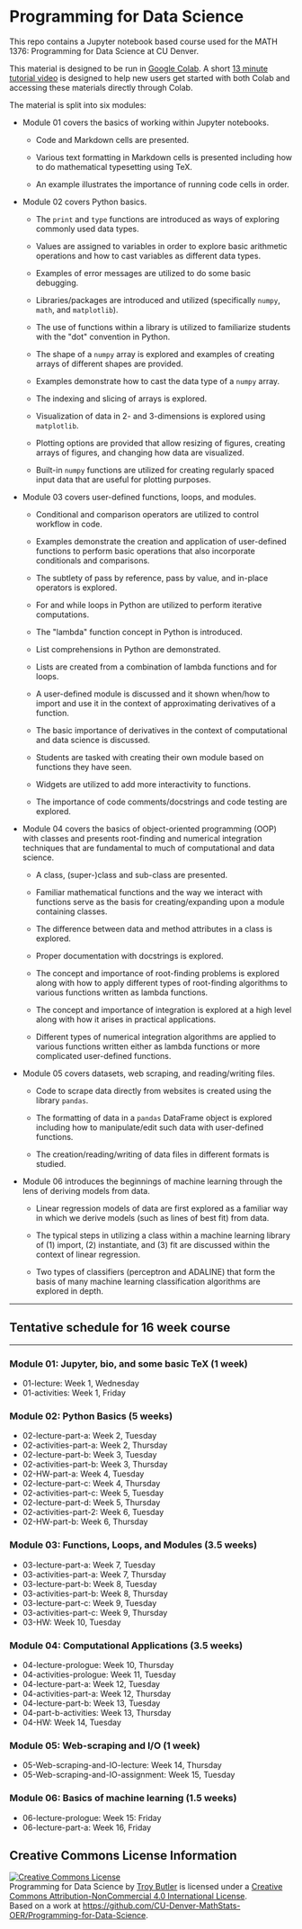# Programming for Data Science

This repo contains a Jupyter notebook based course used for the MATH 1376: Programming for Data Science at CU Denver.

This material is designed to be run in [Google Colab](https://colab.research.google.com/). A short [13 minute tutorial video](https://youtu.be/8cjcjN5csxc) is designed to help new users get started with both Colab and accessing these materials directly through Colab. 

The material is split into six modules:

- Module 01 covers the basics of working within Jupyter notebooks.

  - Code and Markdown cells are presented.
  
  - Various text formatting in Markdown cells is presented including how to do mathematical typesetting using TeX. 
  
  - An example illustrates the importance of running code cells in order.

- Module 02 covers Python basics.

  - The `print` and `type` functions are introduced as ways of exploring commonly used data types.
  
  - Values are assigned to variables in order to explore basic arithmetic operations and how to cast variables as different data types.
  
  - Examples of error messages are utilized to do some basic debugging. 
  
  - Libraries/packages are introduced and utilized (specifically `numpy`, `math`, and `matplotlib`).
  
  - The use of functions within a library is utilized to familiarize students with the "dot" convention in Python.
  
  - The shape of a `numpy` array is explored and examples of creating arrays of different shapes are provided. 
  
  - Examples demonstrate how to cast the data type of a `numpy` array.
  
  - The indexing and slicing of arrays is explored. 
  
  - Visualization of data in 2- and 3-dimensions is explored using `matplotlib`.
  
  - Plotting options are provided that allow resizing of figures, creating arrays of figures, and changing how data are visualized.
  
  - Built-in `numpy` functions are utilized for creating regularly spaced input data that are useful for plotting purposes.

- Module 03 covers user-defined functions, loops, and modules.

  - Conditional and comparison operators are utilized to control workflow in code.
  
  - Examples demonstrate the creation and application of user-defined functions to perform basic operations that also incorporate conditionals and comparisons.
  
  - The subtlety of pass by reference, pass by value, and in-place operators is explored.
  
  - For and while loops in Python are utilized to perform iterative computations.
  
  - The "lambda" function concept in Python is introduced.
  
  - List comprehensions in Python are demonstrated.
  
  - Lists are created from a combination of lambda functions and for loops.
  
  - A user-defined module is discussed and it shown when/how to import and use it in the context of approximating derivatives of a function.
  
  - The basic importance of derivatives in the context of computational and data science is discussed.
  
  - Students are tasked with creating their own module based on functions they have seen.

  - Widgets are utilized to add more interactivity to functions.
  
  - The importance of code comments/docstrings and code testing are explored. 
  
- Module 04 covers the basics of object-oriented programming (OOP) with classes and presents root-finding and numerical integration techniques that are fundamental to much of computational and data science. 

  - A class, (super-)class and sub-class are presented. 
  
  - Familiar mathematical functions and the way we interact with functions serve as the basis for creating/expanding upon a module containing classes.
  
  - The difference between data and method attributes in a class is explored.
  
  - Proper documentation with docstrings is explored.
  
  - The concept and importance of root-finding problems is explored along with how to apply different types of root-finding algorithms to various functions written as lambda functions.
  
  - The concept and importance of integration is explored at a high level along with how it arises in practical applications.

  - Different types of numerical integration algorithms are applied to various functions written either as lambda functions or more complicated user-defined functions.
  
- Module 05 covers datasets, web scraping, and reading/writing files.

  - Code to scrape data directly from websites is created using the library `pandas`.

  - The formatting of data in a `pandas` DataFrame object is explored including how to manipulate/edit such data with user-defined functions.

  - The creation/reading/writing of data files in different formats is studied.
  
- Module 06 introduces the beginnings of machine learning through the lens of deriving models from data.

  - Linear regression models of data are first explored as a familiar way in which we derive models (such as lines of best fit) from data. 
  
  - The typical steps in utilizing a class within a machine learning library of (1) import, (2) instantiate, and (3) fit are discussed within the context of linear regression.
  
  - Two types of classifiers (perceptron and ADALINE) that form the basis of many machine learning classification algorithms are explored in depth.
  
---

## Tentative schedule for 16 week course
---

### Module 01: Jupyter, bio, and some basic TeX (1 week)
- 01-lecture: Week 1, Wednesday
- 01-activities: Week 1, Friday

### Module 02: Python Basics (5 weeks)
- 02-lecture-part-a: Week 2, Tuesday
- 02-activities-part-a: Week 2, Thursday
- 02-lecture-part-b: Week 3, Tuesday
- 02-activities-part-b: Week 3, Thursday
- 02-HW-part-a: Week 4, Tuesday
- 02-lecture-part-c: Week 4, Thursday
- 02-activities-part-c: Week 5, Tuesday
- 02-lecture-part-d: Week 5, Thursday
- 02-activities-part-2: Week 6, Tuesday
- 02-HW-part-b: Week 6, Thursday

### Module 03: Functions, Loops, and Modules  (3.5 weeks)
- 03-lecture-part-a: Week 7, Tuesday
- 03-activities-part-a: Week 7, Thursday
- 03-lecture-part-b: Week 8, Tuesday
- 03-activities-part-b: Week 8, Thursday
- 03-lecture-part-c: Week 9, Tuesday
- 03-activities-part-c: Week 9, Thursday
- 03-HW: Week 10, Tuesday

### Module 04: Computational Applications (3.5 weeks)
- 04-lecture-prologue: Week 10, Thursday
- 04-activities-prologue: Week 11, Tuesday
- 04-lecture-part-a: Week 12, Tuesday
- 04-activities-part-a: Week 12, Thursday
- 04-lecture-part-b: Week 13, Tuesday
- 04-part-b-activities: Week 13, Thursday
- 04-HW: Week 14, Tuesday

### Module 05: Web-scraping and I/O (1 week)
- 05-Web-scraping-and-IO-lecture: Week 14, Thursday
- 05-Web-scraping-and-IO-assignment: Week 15, Tuesday

### Module 06: Basics of machine learning (1.5 weeks)
- 06-lecture-prologue: Week 15: Friday
- 06-lecture-part-a: Week 16, Friday

## Creative Commons License Information
<a rel="license" href="http://creativecommons.org/licenses/by-nc/4.0/"><img alt="Creative Commons License" style="border-width:0" src="https://i.creativecommons.org/l/by-nc/4.0/80x15.png" /></a><br /><span xmlns:dct="http://purl.org/dc/terms/" property="dct:title">Programming for Data Science</span> by <a xmlns:cc="http://creativecommons.org/ns#" href="https://github.com/CU-Denver-MathStats-OER/Programming-for-Data-Science" property="cc:attributionName" rel="cc:attributionURL">Troy Butler</a> is licensed under a <a rel="license" href="http://creativecommons.org/licenses/by-nc/4.0/">Creative Commons Attribution-NonCommercial 4.0 International License</a>.<br />Based on a work at <a xmlns:dct="http://purl.org/dc/terms/" href="https://github.com/CU-Denver-MathStats-OER/Programming-for-Data-Science" rel="dct:source">https://github.com/CU-Denver-MathStats-OER/Programming-for-Data-Science</a>.
